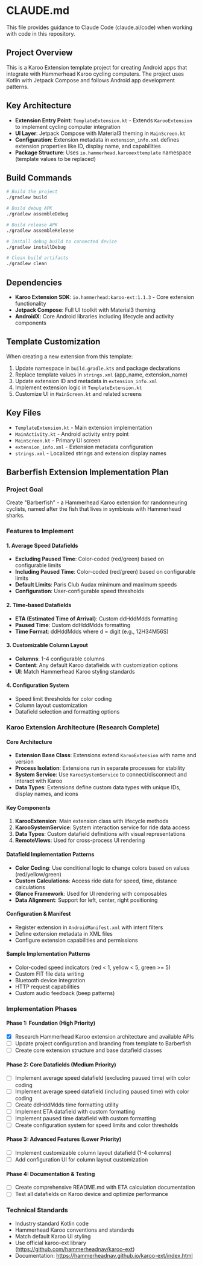 # CLAUDE.md

This file provides guidance to Claude Code (claude.ai/code) when working with code in this repository.

## Project Overview

This is a Karoo Extension template project for creating Android apps that integrate with Hammerhead Karoo cycling computers. The project uses Kotlin with Jetpack Compose and follows Android app development patterns.

## Key Architecture

- **Extension Entry Point**: `TemplateExtension.kt` - Extends `KarooExtension` to implement cycling computer integration
- **UI Layer**: Jetpack Compose with Material3 theming in `MainScreen.kt`
- **Configuration**: Extension metadata in `extension_info.xml` defines extension properties like ID, display name, and capabilities
- **Package Structure**: Uses `io.hammerhead.karooexttemplate` namespace (template values to be replaced)

## Build Commands

```bash
# Build the project
./gradlew build

# Build debug APK
./gradlew assembleDebug

# Build release APK
./gradlew assembleRelease

# Install debug build to connected device
./gradlew installDebug

# Clean build artifacts
./gradlew clean
```

## Dependencies

- **Karoo Extension SDK**: `io.hammerhead:karoo-ext:1.1.3` - Core extension functionality
- **Jetpack Compose**: Full UI toolkit with Material3 theming
- **AndroidX**: Core Android libraries including lifecycle and activity components

## Template Customization

When creating a new extension from this template:

1. Update namespace in `build.gradle.kts` and package declarations
2. Replace template values in `strings.xml` (app_name, extension_name)
3. Update extension ID and metadata in `extension_info.xml`
4. Implement extension logic in `TemplateExtension.kt`
5. Customize UI in `MainScreen.kt` and related screens

## Key Files

- `TemplateExtension.kt` - Main extension implementation
- `MainActivity.kt` - Android activity entry point
- `MainScreen.kt` - Primary UI screen
- `extension_info.xml` - Extension metadata configuration
- `strings.xml` - Localized strings and extension display names

## Barberfish Extension Implementation Plan

### Project Goal
Create "Barberfish" - a Hammerhead Karoo extension for randonneuring cyclists, named after the fish that lives in symbiosis with Hammerhead sharks.

### Features to Implement

#### 1. Average Speed Datafields
- **Excluding Paused Time**: Color-coded (red/green) based on configurable limits
- **Including Paused Time**: Color-coded (red/green) based on configurable limits
- **Default Limits**: Paris Club Audax minimum and maximum speeds
- **Configuration**: User-configurable speed thresholds

#### 2. Time-based Datafields
- **ETA (Estimated Time of Arrival)**: Custom ddHddMdds formatting
- **Paused Time**: Custom ddHddMdds formatting
- **Time Format**: ddHddMdds where d = digit (e.g., 12H34M56S)

#### 3. Customizable Column Layout
- **Columns**: 1-4 configurable columns
- **Content**: Any default Karoo datafields with customization options
- **UI**: Match Hammerhead Karoo styling standards

#### 4. Configuration System
- Speed limit thresholds for color coding
- Column layout customization
- Datafield selection and formatting options

### Karoo Extension Architecture (Research Complete)

#### Core Architecture
- **Extension Base Class**: Extensions extend `KarooExtension` with name and version
- **Process Isolation**: Extensions run in separate processes for stability
- **System Service**: Use `KarooSystemService` to connect/disconnect and interact with Karoo
- **Data Types**: Extensions define custom data types with unique IDs, display names, and icons

#### Key Components
1. **KarooExtension**: Main extension class with lifecycle methods
2. **KarooSystemService**: System interaction service for ride data access
3. **Data Types**: Custom datafield definitions with visual representations
4. **RemoteViews**: Used for cross-process UI rendering

#### Datafield Implementation Patterns
- **Color Coding**: Use conditional logic to change colors based on values (red/yellow/green)
- **Custom Calculations**: Access ride data for speed, time, distance calculations
- **Glance Framework**: Used for UI rendering with composables
- **Data Alignment**: Support for left, center, right positioning

#### Configuration & Manifest
- Register extension in `AndroidManifest.xml` with intent filters
- Define extension metadata in XML files
- Configure extension capabilities and permissions

#### Sample Implementation Patterns
- Color-coded speed indicators (red < 1, yellow < 5, green >= 5)
- Custom FIT file data writing
- Bluetooth device integration
- HTTP request capabilities
- Custom audio feedback (beep patterns)

### Implementation Phases

#### Phase 1: Foundation (High Priority)
- [x] Research Hammerhead Karoo extension architecture and available APIs
- [ ] Update project configuration and branding from template to Barberfish
- [ ] Create core extension structure and base datafield classes

#### Phase 2: Core Datafields (Medium Priority)
- [ ] Implement average speed datafield (excluding paused time) with color coding
- [ ] Implement average speed datafield (including paused time) with color coding
- [ ] Create ddHddMdds time formatting utility
- [ ] Implement ETA datafield with custom formatting
- [ ] Implement paused time datafield with custom formatting
- [ ] Create configuration system for speed limits and color thresholds

#### Phase 3: Advanced Features (Lower Priority)
- [ ] Implement customizable column layout datafield (1-4 columns)
- [ ] Add configuration UI for column layout customization

#### Phase 4: Documentation & Testing
- [ ] Create comprehensive README.md with ETA calculation documentation
- [ ] Test all datafields on Karoo device and optimize performance

### Technical Standards
- Industry standard Kotlin code
- Hammerhead Karoo conventions and standards
- Match default Karoo UI styling
- Use official karoo-ext library (https://github.com/hammerheadnav/karoo-ext)
- Documentation: https://hammerheadnav.github.io/karoo-ext/index.html